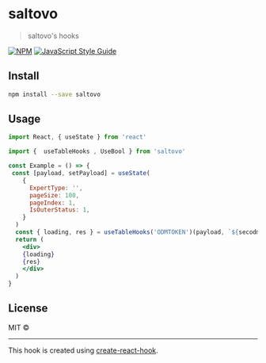 # saltovo

> saltovo&#x27;s hooks

[![NPM](https://img.shields.io/npm/v/saltovo.svg)](https://www.npmjs.com/package/saltovo) [![JavaScript Style Guide](https://img.shields.io/badge/code_style-standard-brightgreen.svg)](https://standardjs.com)

## Install

```bash
npm install --save saltovo
```

## Usage

```jsx
import React, { useState } from 'react'

import {  useTableHooks , UseBool } from 'saltovo'

const Example = () => {
 const [payload, setPayload] = useState(
    {
      ExpertType: '',
      pageSize: 100,
      pageIndex: 1,
      IsOuterStatus: 1,
    }
  )
  const { loading, res } = useTableHooks('ODMTOKEN')(payload, `${secodm}/api/v1/Expert/ExpertUser/GetExpertUserList`, 'post')
  return (
    <div>
    {loading}
    {res}
    </div>
  )
}
```

## License

MIT © [](https://github.com/)

---

This hook is created using [create-react-hook](https://github.com/hermanya/create-react-hook).
